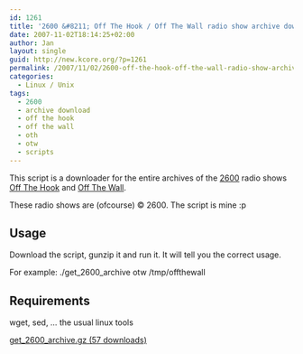 ```yaml
---
id: 1261
title: '2600 &#8211; Off The Hook / Off The Wall radio show archive downloader'
date: 2007-11-02T18:14:25+02:00
author: Jan
layout: single
guid: http://new.kcore.org/?p=1261
permalink: /2007/11/02/2600-off-the-hook-off-the-wall-radio-show-archive-downloader/
categories:
  - Linux / Unix
tags:
  - 2600
  - archive download
  - off the hook
  - off the wall
  - oth
  - otw
  - scripts
---
```

This script is a downloader for the entire archives of the <a href="http://www.2600.com/" target="_blank" rel="external">2600</a> radio shows <a href="http://www.2600.com/offthehook/" target="_blank" rel="external">Off The Hook</a> and <a href="http://www.2600.com/offthewall/" target="_blank" rel="external">Off The Wall</a>.

These radio shows are (ofcourse) © 2600. The script is mine :p

## Usage

Download the script, <span class="typewriter">gunzip</span> it and run it. It will tell you the correct usage.

For example: <span class="typewriter">./get_2600_archive otw /tmp/offthewall</span>

## Requirements

<p class="list">
  wget, sed, &#8230; the usual linux tools
</p>

<p class="list">
  <p class="list">
    <a class="download-link filetype-icon filetype-gz"
   title="Version 1.0" href="https://kcore.org/download/1254/" rel="nofollow"> get_2600_archive.gz (57 downloads) </a>
  </p>